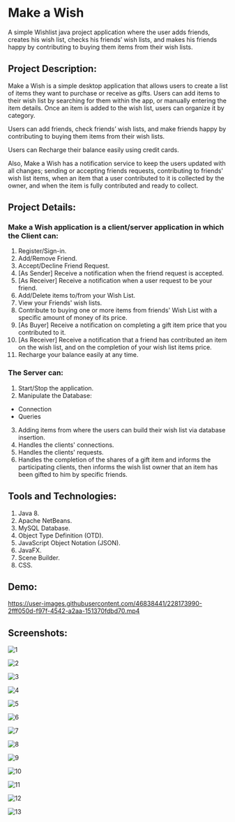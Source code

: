 # Make a Wish
A simple Wishlist java project application where the user adds friends, creates his wish list, checks his friends’ wish lists, and makes his friends happy by contributing to buying them items from their wish lists.

## Project Description:

Make a Wish is a simple desktop application that allows users to create a list of items they want to purchase or receive as gifts. 
Users can add items to their wish list by searching for them within the app, or manually entering the item details.
Once an item is added to the wish list, users can organize it by category.
 
Users can add friends, check friends’ wish lists, and make friends happy by contributing to buying them items from their wish lists.

Users can Recharge their balance easily using credit cards.

Also, Make a Wish has a notification service to keep the users updated with all changes; sending or accepting friends requests, contributing to friends' wish list items, when an item that a user contributed to it is collected by the owner, and when the item is fully contributed and ready to collect.

## Project Details:

### Make a Wish application is a client/server application in which the Client can:

1. Register/Sign-in.
2. Add/Remove Friend.
3. Accept/Decline Friend Request.
4. [As Sender] Receive a notification when the friend request is accepted.
5. [As Receiver] Receive a notification when a user request to be your friend.
6. Add/Delete items to/from your Wish List.
7. View your Friends' wish lists.
8. Contribute to buying one or more items from friends' Wish List with a specific amount of money of its price.
9. [As Buyer] Receive a notification on completing a gift item price that you contributed to it.
10. [As Receiver] Receive a notification that a friend has contributed an item on the wish list, and on the completion of your wish list items price.
11. Recharge your balance easily at any time.

### The Server can:

1. Start/Stop the application.
2. Manipulate the Database:
  - Connection
  - Queries
3. Adding items from where the users can build their wish list via database insertion.
4. Handles the clients' connections.
5. Handles the clients' requests.
6. Handles the completion of the shares of a gift item and informs the participating clients, then informs the wish list owner that an item has been gifted to him by specific friends.

## Tools and Technologies:

1. Java 8.
2. Apache NetBeans.
3. MySQL Database.
4. Object Type Definition (OTD). 
5. JavaScript Object Notation (JSON).
6. JavaFX.
7. Scene Builder.
8. CSS.

## Demo:



https://user-images.githubusercontent.com/46838441/228173990-2fff050d-f97f-4542-a2aa-151370fdbd70.mp4

## Screenshots:

![1](https://user-images.githubusercontent.com/46838441/227806739-0294a099-723a-485e-bdb2-3e09ae10fb55.png)

![2](https://user-images.githubusercontent.com/46838441/227806750-f69ef3f5-c8b7-479a-b3aa-c8a027065d68.png)

![3](https://user-images.githubusercontent.com/46838441/227806756-650db076-e058-4abd-92d3-628e4c591253.png)

![4](https://user-images.githubusercontent.com/46838441/227806764-2d720d5b-5860-45a8-8cd6-31b6bf783b9e.png)

![5](https://user-images.githubusercontent.com/46838441/227806776-b2262e40-a7a6-4025-b50d-bb94269efcff.png)

![6](https://user-images.githubusercontent.com/46838441/227806792-69f7015f-7d7d-4d53-afba-73bcc9a5f796.png)

![7](https://user-images.githubusercontent.com/46838441/227806800-fc624cc6-10a9-4482-bc3d-6762235fd214.png)

![8](https://user-images.githubusercontent.com/46838441/227806804-91569437-ba1c-4d59-931d-a741ffd7cfef.png)

![9](https://user-images.githubusercontent.com/46838441/227806812-06fede0a-7d81-4200-8ddb-5af83948f59f.png)

![10](https://user-images.githubusercontent.com/46838441/227806821-b433304d-364d-4d1f-854f-00f40bfc7998.png)

![11](https://user-images.githubusercontent.com/46838441/227806834-c8333dac-70d4-4709-97b1-abe5c516dd12.png)

![12](https://user-images.githubusercontent.com/46838441/227806841-a9597562-f770-4939-8ce7-eb3fee04d485.png)


![13](https://user-images.githubusercontent.com/46838441/227806852-91bc6d56-b55f-4271-aecc-e69893595914.png)
